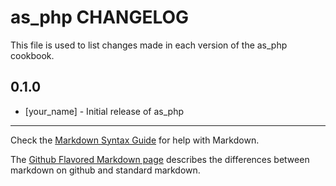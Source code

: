 as_php CHANGELOG
================

This file is used to list changes made in each version of the as_php cookbook.

0.1.0
-----
- [your_name] - Initial release of as_php

- - -
Check the [Markdown Syntax Guide](http://daringfireball.net/projects/markdown/syntax) for help with Markdown.

The [Github Flavored Markdown page](http://github.github.com/github-flavored-markdown/) describes the differences between markdown on github and standard markdown.
